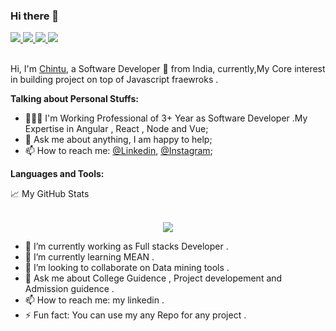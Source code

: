 ### Hi there 👋
<!-- <img src="https://i.pinimg.com/originals/18/a4/94/18a4949fc9c8067172d3b96e302e7097.gif" width="100%" height="400px"/> -->

<!-- ### Hey there <img src="https://media.giphy.com/media/hvRJCLFzcasrR4ia7z/giphy.gif" width="25px"> -->

<div>
  <a href="https://www.linkedin.com/in/chintu-stacks-780819169/">
  <img src="https://img.icons8.com/fluent/48/000000/linkedin.png"/>
</a>

<a href="https://www.instagram.com/chintustacks/">
 <img src="https://img.icons8.com/color/48/000000/instagram-new--v1.png"/>
</a>
<a href="https://twitter.com/home?lang=en">
  <img src="https://img.icons8.com/fluent/48/000000/twitter.png"/>
</a>
<a href="https://www.youtube.com/channel/UCMQc1oRA8ocvuAHIckcB7ZA">
  <img src="https://img.icons8.com/color/48/000000/youtube-play.png"/>
</a>
</div>

<br/>

Hi, I'm [Chintu](https://github.com/chintustacks), a Software Developer 🚀 from India, currently,My Core interest in building project on top of Javascript fraewroks .

**Talking about Personal Stuffs:**

- 👨🏽‍💻 I'm Working Professional of 3+ Year as Software Developer .My Expertise in Angular , React , Node and Vue; 
- 💬 Ask me about anything, I am happy to help;
- 📫 How to reach me: [@Linkedin](https://www.linkedin.com/in/chintu-stacks-780819169/), [@Instagram](https://www.instagram.com/chintustacks/);


**Languages and Tools:**  



<summary>📈 My GitHub Stats</summary>
<br>

<p align="center"><img align="center" src="https://github-readme-stats.vercel.app/api?username=chintustacks" /></p>




- 🔭 I’m currently working as Full stacks Developer .
- 🌱 I’m currently learning MEAN .
- 👯 I’m looking to collaborate on Data mining tools .
- 💬 Ask me about College Guidence , Project developement and Admission guidence  .
- 📫 How to reach me: my linkedin .
- ⚡ Fun fact: You can use my any Repo for any project .
